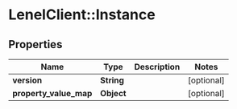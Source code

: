 # LenelClient::Instance

## Properties
Name | Type | Description | Notes
------------ | ------------- | ------------- | -------------
**version** | **String** |  | [optional] 
**property_value_map** | **Object** |  | [optional] 



